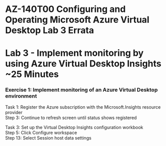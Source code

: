 # AZ-140T00 Configuring and Operating Microsoft Azure Virtual Desktop Lab 3 Errata

# Lab 3 - Implement monitoring by using Azure Virtual Desktop Insights ~25 Minutes

### Exercise 1: Implement monitoring of an Azure Virtual Desktop environment

Task 1: Register the Azure subscription with the Microsoft.Insights resource provider <br>
Step 3: Continue to refresh screen until status shows registered <br>

Task 3: Set up the Virtual Desktop Insights configuration workbook <br>
Step 5:  Click Configure workspace <br>
Step 13: Select Session host data settings <br>

